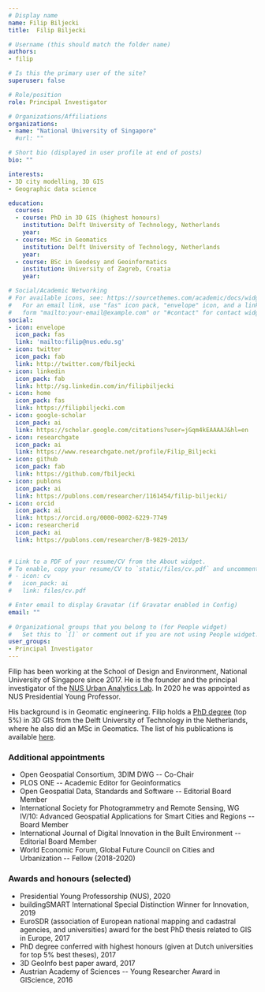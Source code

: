 ```yaml
---
# Display name
name: Filip Biljecki
title:  Filip Biljecki

# Username (this should match the folder name)
authors:
- filip

# Is this the primary user of the site?
superuser: false

# Role/position
role: Principal Investigator

# Organizations/Affiliations
organizations:
- name: "National University of Singapore"
  #url: ""

# Short bio (displayed in user profile at end of posts)
bio: ""

interests:
- 3D city modelling, 3D GIS
- Geographic data science

education:
  courses:
  - course: PhD in 3D GIS (highest honours)
    institution: Delft University of Technology, Netherlands
    year: 
  - course: MSc in Geomatics
    institution: Delft University of Technology, Netherlands
    year: 
  - course: BSc in Geodesy and Geoinformatics
    institution: University of Zagreb, Croatia
    year: 

# Social/Academic Networking
# For available icons, see: https://sourcethemes.com/academic/docs/widgets/#icons
#   For an email link, use "fas" icon pack, "envelope" icon, and a link in the
#   form "mailto:your-email@example.com" or "#contact" for contact widget.
social:
- icon: envelope
  icon_pack: fas
  link: 'mailto:filip@nus.edu.sg'
- icon: twitter
  icon_pack: fab
  link: http://twitter.com/fbiljecki
- icon: linkedin
  icon_pack: fab
  link: http://sg.linkedin.com/in/filipbiljecki
- icon: home
  icon_pack: fas
  link: https://filipbiljecki.com
- icon: google-scholar
  icon_pack: ai
  link: https://scholar.google.com/citations?user=jGqm4kEAAAAJ&hl=en
- icon: researchgate
  icon_pack: ai
  link: https://www.researchgate.net/profile/Filip_Biljecki
- icon: github
  icon_pack: fab
  link: https://github.com/fbiljecki
- icon: publons
  icon_pack: ai
  link: https://publons.com/researcher/1161454/filip-biljecki/
- icon: orcid
  icon_pack: ai
  link: https://orcid.org/0000-0002-6229-7749
- icon: researcherid
  icon_pack: ai
  link: https://publons.com/researcher/B-9829-2013/
  

# Link to a PDF of your resume/CV from the About widget.
# To enable, copy your resume/CV to `static/files/cv.pdf` and uncomment the lines below.  
# - icon: cv
#   icon_pack: ai
#   link: files/cv.pdf

# Enter email to display Gravatar (if Gravatar enabled in Config)
email: ""
  
# Organizational groups that you belong to (for People widget)
#   Set this to `[]` or comment out if you are not using People widget.  
user_groups:
- Principal Investigator
---
```


Filip has been working at the School of Design and Environment, National University of Singapore since 2017.
He is the founder and the principal investigator of the [NUS Urban Analytics Lab](/).
In 2020 he was appointed as NUS Presidential Young Professor.

His background is in Geomatic engineering.
Filip holds a [PhD degree](https://filipbiljecki.com/phd.html) (top 5%) in 3D GIS from the Delft University of Technology in the Netherlands, where he also did an MSc in Geomatics.
The list of his publications is available [here](https://filipbiljecki.com/#publications).

### Additional appointments
* Open Geospatial Consortium, 3DIM DWG -- Co-Chair
* PLOS ONE -- Academic Editor for Geoinformatics
* Open Geospatial Data, Standards and Software -- Editorial Board Member
* International Society for Photogrammetry and Remote Sensing, WG IV/10: Advanced Geospatial Applications for Smart Cities and Regions -- Board Member
* International Journal of Digital Innovation in the Built Environment -- Editorial Board Member
* World Economic Forum, Global Future Council on Cities and Urbanization -- Fellow (2018-2020)

### Awards and honours (selected)
* Presidential Young Professorship (NUS), 2020
* buildingSMART International Special Distinction Winner for Innovation, 2019
* EuroSDR (association of European national mapping and cadastral agencies, and universities) award for the best PhD thesis related to GIS in Europe, 2017
* PhD degree conferred with highest honours (given at Dutch universities for top 5% best theses), 2017
* 3D GeoInfo best paper award, 2017
* Austrian Academy of Sciences -- Young Researcher Award in GIScience, 2016
